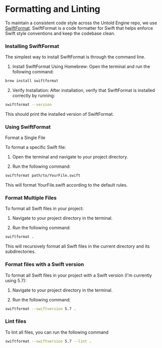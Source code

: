 #  Formatting and Linting

To maintain a consistent code style across the Untold Engine repo, we use [SwiftFormat](https://github.com/nicklockwood/SwiftFormat). SwiftFormat is a code formatter for Swift that helps enforce Swift style conventions and keep the codebase clean.

### Installing SwiftFormat

The simplest way to install SwiftFormat is through the command line.

1. Install SwiftFormat Using Homebrew: Open the terminal and run the following command:

```bash
brew install swiftformat
```
2. Verify Installation: After installation, verify that SwiftFormat is installed correctly by running:

```bash
swiftformat --version
```
This should print the installed version of SwiftFormat.

### Using SwiftFormat

Format a Single File

To format a specific Swift file:

1. Open the terminal and navigate to your project directory.

2. Run the following command:

```bash
swiftformat path/to/YourFile.swift
```
This will format YourFile.swift according to the default rules.

### Format Multiple Files

To format all Swift files in your project:

1. Navigate to your project directory in the terminal.

2. Run the following command:

```bash
swiftformat .
```

This will recursively format all Swift files in the current directory and its subdirectories.

### Format files with a Swift version

To format all Swift files in your project with a Swift version (I'm currently using 5.7):

1. Navigate to your project directory in the terminal.

2. Run the following command:

```bash
swiftformat --swiftversion 5.7 .
```

### Lint files

To lint all files, you can run the following command

```bash
swiftformat --swiftversion 5.7 --lint .
```
